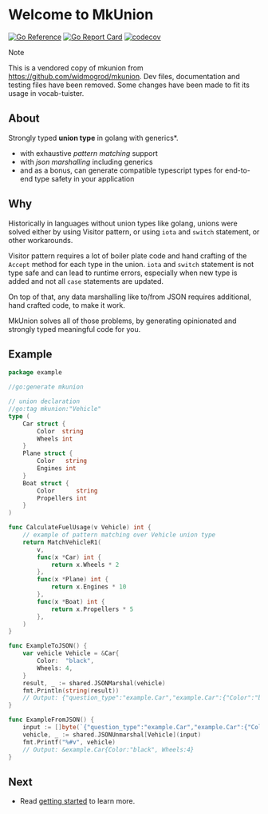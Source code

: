 # Welcome to MkUnion
[![Go Reference](https://pkg.go.dev/badge/github.com/widmogrod/mkunion.svg)](https://pkg.go.dev/github.com/widmogrod/mkunion)
[![Go Report Card](https://goreportcard.com/badge/github.com/widmogrod/mkunion)](https://goreportcard.com/report/github.com/widmogrod/mkunion)
[![codecov](https://codecov.io/gh/widmogrod/mkunion/branch/main/graph/badge.svg?token=3Z3Z3Z3Z3Z)](https://codecov.io/gh/widmogrod/mkunion)

> [!NOTE]
> This is a vendored copy of mkunion from https://github.com/widmogrod/mkunion.
> Dev files, documentation and testing files have been removed.
> Some changes have been made to fit its usage in vocab-tuister.

## About
Strongly typed **union type** in golang with generics*.

* with exhaustive _pattern matching_ support
* with _json marshalling_ including generics
* and as a bonus, can generate compatible typescript types for end-to-end type safety in your application

## Why
Historically in languages without union types like golang, unions were solved either by using Visitor pattern, or using `iota` and `switch` statement, or other workarounds.

Visitor pattern requires a lot of boiler plate code and hand crafting of the `Accept` method for each type in the union.
`iota` and `switch` statement is not type safe and can lead to runtime errors, especially when new type is added and not all `case` statements are updated.

On top of that, any data marshalling like to/from JSON requires additional, hand crafted code, to make it work.

MkUnion solves all of those problems, by generating opinionated and strongly typed meaningful code for you.

## Example

```go title="example/vehicle.go"
package example

//go:generate mkunion

// union declaration
//go:tag mkunion:"Vehicle"
type (
	Car struct {
		Color  string
		Wheels int
	}
	Plane struct {
		Color   string
		Engines int
	}
	Boat struct {
		Color      string
		Propellers int
	}
)

func CalculateFuelUsage(v Vehicle) int {
	// example of pattern matching over Vehicle union type
	return MatchVehicleR1(
		v,
		func(x *Car) int {
			return x.Wheels * 2
		},
		func(x *Plane) int {
			return x.Engines * 10
		},
		func(x *Boat) int {
			return x.Propellers * 5
		},
	)
}

func ExampleToJSON() {
    var vehicle Vehicle = &Car{
        Color:  "black",
        Wheels: 4,
    }
    result, _ := shared.JSONMarshal(vehicle)
    fmt.Println(string(result))
    // Output: {"question_type":"example.Car","example.Car":{"Color":"black","Wheels":4}}
}

func ExampleFromJSON() {
	input := []byte(`{"question_type":"example.Car","example.Car":{"Color":"black","Wheels":4}}`)
	vehicle, _ := shared.JSONUnmarshal[Vehicle](input)
	fmt.Printf("%#v", vehicle)
	// Output: &example.Car{Color:"black", Wheels:4}
}
```


## Next

- Read [getting started](https://widmogrod.github.io/mkunion/getting_started/)  to learn more.